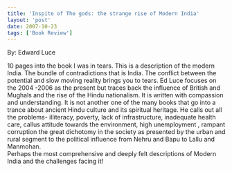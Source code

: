```yaml
---
title: 'Inspite of The gods: the strange rise of Modern India'
layout: 'post'
date: 2007-10-23
tags: ['Book Review']
---
```

By: Edward Luce
<!--more-->



10 pages into the book I was in tears. This is a description of the modern India. The bundle of contradictions that is India. The conflict between the potential and slow moving reality brings you to tears. Ed Luce focuses on the 2004 -2006 as the present but traces back the influence of British and Mughals and the rise of the Hindu nationalism. It is written with compassion and understanding. It is not another one of the many books that go into a trance about ancient Hindu culture and its spiritual heritage. He calls out all the problems- illiteracy, poverty, lack of infrastructure, inadequate health care, callus attitude towards the environment, high unemployment , rampant corruption the great dichotomy in the society as presented by the urban and rural segment to the political influence from Nehru and Bapu to Lallu and Manmohan.
<br>
Perhaps the most comprehensive and deeply felt descriptions of Modern India and the challenges facing it!
